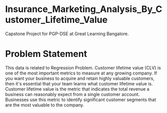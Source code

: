 # Insurance_Marketing_Analysis_By_Customer_Lifetime_Value
Capstone Project for PGP-DSE at Great Learning Bangalore.

# Problem Statement
This data is related to Regression Problem. Customer lifetime value (CLV) is one of the most important metrics to measure at any growing company. If you want your business to acquire and retain highly valuable customers, then it's essential that your team learns what customer lifetime value is. Customer lifetime value is the metric that indicates the total revenue a business can reasonably expect from a single customer account. Businesses use this metric to identify significant customer segments that are the most valuable to the company.
